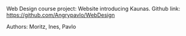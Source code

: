 Web Design course project: Website introducing Kaunas.
Github link: https://github.com/Angrypavlo/WebDesign

Authors: Moritz, Ines, Pavlo
